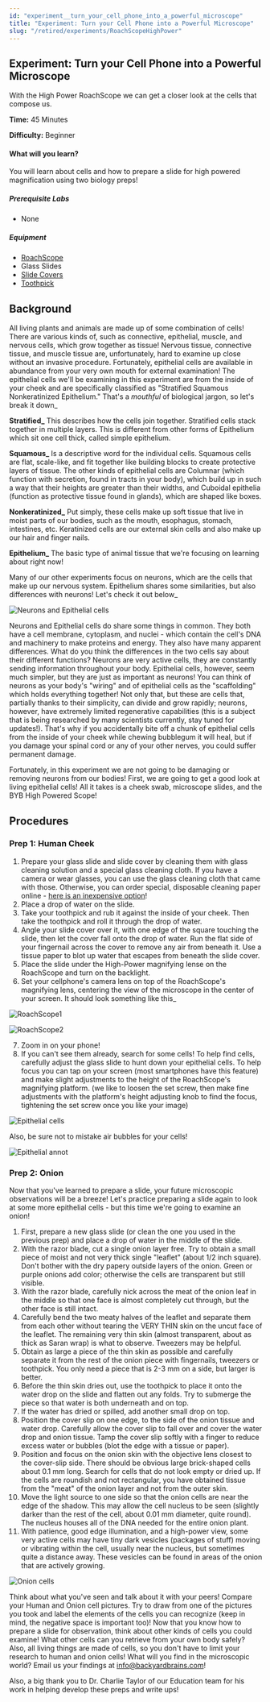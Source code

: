```yaml
---
id: "experiment__turn_your_cell_phone_into_a_powerful_microscope"
title: "Experiment: Turn your Cell Phone into a Powerful Microscope"
slug: "/retired/experiments/RoachScopeHighPower"
---
```


## Experiment: Turn your Cell Phone into a Powerful Microscope


With the High Power RoachScope we can get a closer look at the cells that
compose us.

**Time:**  45 Minutes

**Difficulty:**   Beginner

#### What will you learn?

You will learn about cells and how to prepare a slide for high powered
magnification using two biology preps!

##### Prerequisite Labs

* None

##### Equipment

* [RoachScope](https://backyardbrains.com/products/RoachScope)
* Glass Slides
* [Slide Covers](https://www.amazon.com/Blank-Microscope-Slides-Square-Cover/dp/B002OS6D9I)
* [Toothpick](https://www.amazon.com/Farberware-5080422-Classic-Toothpicks-300-Count/dp/B005D6G7U8/ref=sr_1_6?ie=UTF8&qid=1397592626&sr=8-6&keywords=toothpick)

## Background

All living plants and animals are made up of some combination of cells! There
are various kinds of, such as connective, epithelial, muscle, and nervous
cells, which grow together as tissue! Nervous tissue, connective tissue, and
muscle tissue are, unfortunately, hard to examine up close without an invasive
procedure. Fortunately, epithelial cells are available in abundance from your
very own mouth for external examination! The epithelial cells we'll be
examining in this experiment are from the inside of your cheek and are
specifically classified as "Stratified Squamous Nonkeratinized Epithelium."
That's a _mouthful_ of biological jargon, so let's break it down_

**Stratified_** This describes how the cells join together. Stratified cells
stack together in multiple layers. This is different from other forms of
Epithelium which sit one cell thick, called simple epithelium.

**Squamous_** Is a descriptive word for the individual cells. Squamous cells
are flat, scale-like, and fit together like building blocks to create
protective layers of tissue. The other kinds of epithelial cells are Columnar
(which function with secretion, found in tracts in your body), which build up
in such a way that their heights are greater than their widths, and Cuboidal
epithelia (function as protective tissue found in glands), which are shaped
like boxes.

**Nonkeratinized_** Put simply, these cells make up soft tissue that live in
moist parts of our bodies, such as the mouth, esophagus, stomach, intestines,
etc. Keratinized cells are our external skin cells and also make up our hair
and finger nails.

**Epithelium_** The basic type of animal tissue that we're focusing on
learning about right now!

Many of our other experiments focus on neurons, which are the cells that make
up our nervous system. Epithelium shares some similarities, but also
differences with neurons! Let's check it out below_

![Neurons and Epithelial cells](./img/neuronepithelial.png)

Neurons and Epithelial cells do share some things in common. They both have a
cell membrane, cytoplasm, and nuclei - which contain the cell's DNA and
machinery to make proteins and energy. They also have many apparent
differences. What do you think the differences in the two cells say about
their different functions? Neurons are very active cells, they are constantly
sending information throughout your body. Epithelial cells, however, seem much
simpler, but they are just as important as neurons! You can think of neurons
as your body's "wiring" and of epithelial cells as the "scaffolding" which
holds everything together! Not only that, but these are cells that, partially
thanks to their simplicity, can divide and grow rapidly; neurons, however,
have extremely limited regenerative capabilities (this is a subject that is
being researched by many scientists currently, stay tuned for updates!).
That's why if you accidentally bite off a chunk of epithelial cells from the
inside of your cheek while chewing bubblegum it will heal, but if you damage
your spinal cord or any of your other nerves, you could suffer permanent
damage.

Fortunately, in this experiment we are not going to be damaging or removing
neurons from our bodies! First, we are going to get a good look at living
epithelial cells! All it takes is a cheek swab, microscope slides, and the BYB
High Powered Scope!

## Procedures

### Prep 1: Human Cheek

1. Prepare your glass slide and slide cover by cleaning them with glass cleaning solution and a special glass cleaning cloth. If you have a camera or wear glasses, you can use the glass cleaning cloth that came with those. Otherwise, you can order special, disposable cleaning paper online - [here is an inexpensive option](https://www.amazon.com/OMAX-Sheets-Microscope-Camera-Cleaning/dp/B00A84NJ1U/ref=sr_1_3?ie=UTF8&qid=1399309334&sr=8-3&keywords=microscope+cleaning+kit)! 
  2. Place a drop of water on the slide. 
  3. Take your toothpick and rub it against the inside of your cheek. Then take the toothpick and roll it through the drop of water. 
  4. Angle your slide cover over it, with one edge of the square touching the slide, then let the cover fall onto the drop of water. Run the flat side of your fingernail across the cover to remove any air from beneath it. Use a tissue paper to blot up water that escapes from beneath the slide cover. 
  5. Place the slide under the High-Power magnifying lense on the RoachScope and turn on the backlight. 
  6. Set your cellphone's camera lens on top of the RoachScope's magnifying lens, centering the view of the microscope in the center of your screen. It should look something like this_ 

![RoachScope1](./img/RoachScope1.jpg)

![RoachScope2](./img/RoachScope2.jpg)

  7. Zoom in on your phone! 
  8. If you can't see them already, search for some cells! To help find cells, carefully adjust the glass slide to hunt down your epithelial cells. To help focus you can tap on your screen (most smartphones have this feature) and make slight adjustments to the height of the RoachScope's magnifying platform. (we like to loosen the set screw, then make fine adjustments with the platform's height adjusting knob to find the focus, tightening the set screw once you like your image) 

![Epithelial cells](./img/epithelial_cells.jpg)

Also, be sure not to mistake air bubbles for your cells!

![Epithelial annot](./img/epithelial_annot.jpg)

### Prep 2: Onion

Now that you've learned to prepare a slide, your future microscopic
observations will be a breeze! Let's practice preparing a slide again to look
at some more epithelial cells - but this time we're going to examine an onion!

  1. First, prepare a new glass slide (or clean the one you used in the previous prep) and place a drop of water in the middle of the slide. 
  2. With the razor blade, cut a single onion layer free. Try to obtain a small piece of moist and not very thick single "leaflet" (about 1/2 inch square). Don't bother with the dry papery outside layers of the onion. Green or purple onions add color; otherwise the cells are transparent but still visible. 
  3. With the razor blade, carefully nick across the meat of the onion leaf in the middle so that one face is almost completely cut through, but the other face is still intact. 
  4. Carefully bend the two meaty halves of the leaflet and separate them from each other without tearing the VERY THIN skin on the uncut face of the leaflet. The remaining very thin skin (almost transparent, about as thick as Saran wrap) is what to observe. Tweezers may be helpful. 
  5. Obtain as large a piece of the thin skin as possible and carefully separate it from the rest of the onion piece with fingernails, tweezers or toothpick. You only need a piece that is 2-3 mm on a side, but larger is better. 
  6. Before the thin skin dries out, use the toothpick to place it onto the water drop on the slide and flatten out any folds. Try to submerge the piece so that water is both underneath and on top. 
  7. If the water has dried or spilled, add another small drop on top. 
  8. Position the cover slip on one edge, to the side of the onion tissue and water drop. Carefully allow the cover slip to fall over and cover the water drop and onion tissue. Tamp the cover slip softly with a finger to reduce excess water or bubbles (blot the edge with a tissue or paper). 
  9. Position and focus on the onion skin with the objective lens closest to the cover-slip side. There should be obvious large brick-shaped cells about 0.1 mm long. Search for cells that do not look empty or dried up. If the cells are roundish and not rectangular, you have obtained tissue from the "meat" of the onion layer and not from the outer skin. 
  10. Move the light source to one side so that the onion cells are near the edge of the shadow. This may allow the cell nucleus to be seen (slightly darker than the rest of the cell, about 0.01 mm diameter, quite round). The nucleus houses all of the DNA needed for the entire onion plant. 
  11. With patience, good edge illumination, and a high-power view, some very active cells may have tiny dark vesicles (packages of stuff) moving or vibrating within the cell, usually near the nucleus, but sometimes quite a distance away. These vesicles can be found in areas of the onion that are actively growing. 

![Onion cells](./img/onion_cells.jpg)

Think about what you've seen and talk about it with your peers! Compare your
Human and Onion cell pictures. Try to draw from one of the pictures you took
and label the elements of the cells you can recognize (keep in mind, the
negative space is important too)! Now that you know how to prepare a slide for
observation, think about other kinds of cells you could examine! What other
cells can you retrieve from your own body safely? Also, all living things are
made of cells, so you don't have to limit your research to human and onion
cells! What will you find in the microscopic world? Email us your findings at
[info@backyardbrains.com](mailto:info@backyardbrains.com)!

Also, a big thank you to Dr. Charlie Taylor of our Education team for his work
in helping develop these preps and write ups!
